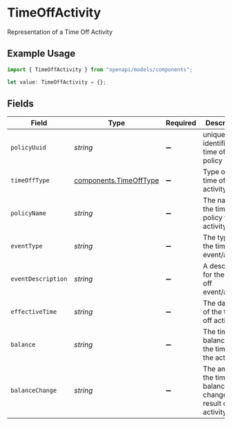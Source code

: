 # TimeOffActivity

Representation of a Time Off Activity

## Example Usage

```typescript
import { TimeOffActivity } from "openapi/models/components";

let value: TimeOffActivity = {};
```

## Fields

| Field                                                               | Type                                                                | Required                                                            | Description                                                         |
| ------------------------------------------------------------------- | ------------------------------------------------------------------- | ------------------------------------------------------------------- | ------------------------------------------------------------------- |
| `policyUuid`                                                        | *string*                                                            | :heavy_minus_sign:                                                  | unique identifier of a time off policy                              |
| `timeOffType`                                                       | [components.TimeOffType](../../models/components/timeofftype.md)    | :heavy_minus_sign:                                                  | Type of the time off activity                                       |
| `policyName`                                                        | *string*                                                            | :heavy_minus_sign:                                                  | The name of the time off policy for this activity                   |
| `eventType`                                                         | *string*                                                            | :heavy_minus_sign:                                                  | The type of the time off event/activity                             |
| `eventDescription`                                                  | *string*                                                            | :heavy_minus_sign:                                                  | A description for the time off event/activity                       |
| `effectiveTime`                                                     | *string*                                                            | :heavy_minus_sign:                                                  | The datetime of the time off activity                               |
| `balance`                                                           | *string*                                                            | :heavy_minus_sign:                                                  | The time off balance at the time of the activity                    |
| `balanceChange`                                                     | *string*                                                            | :heavy_minus_sign:                                                  | The amount the time off balance changed as a result of the activity |